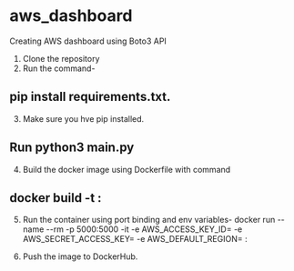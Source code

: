 # aws_dashboard
Creating AWS dashboard using Boto3 API
1. Clone the repository
2. Run the command- 
## pip install requirements.txt. 
3. Make sure you hve pip installed.
## Run python3 main.py
4. Build the docker image using Dockerfile with command
## docker build -t <image>:<tag>
5. Run the container using port binding and env variables-
  docker run --name <container> --rm -p 5000:5000 -it 
  -e AWS_ACCESS_KEY_ID=<key> 
  -e AWS_SECRET_ACCESS_KEY=<secret> 
  -e AWS_DEFAULT_REGION=<region>
  <image>:<tag>
    
6. Push the image to DockerHub.
